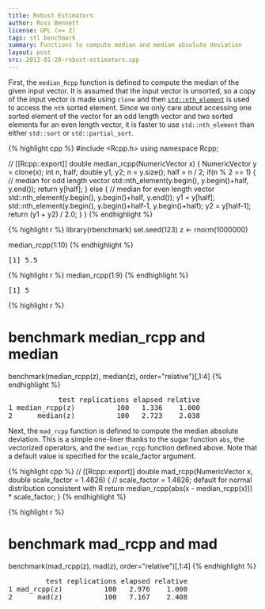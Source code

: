 ```yaml
---
title: Robust Estimators
author: Ross Bennett
license: GPL (>= 2)
tags: stl benchmark
summary: Functions to compute median and median absolute deviation
layout: post
src: 2013-01-20-robust-estimators.cpp
---
```




First, the `median_Rcpp` function is defined to compute the median of the
given input vector. It is assumed that the input vector is unsorted, so a 
copy of the input vector is made using `clone` and then [`std::nth_element`](http://en.cppreference.com/w/cpp/algorithm/nth_element) 
is used to access the `nth` sorted element. Since we only care about
accessing one sorted element of the vector for an odd length vector and two
sorted elements for an even length vector, it is faster to use
`std::nth_element` than either `std::sort` or `std::partial_sort`.

{% highlight cpp %}
#include <Rcpp.h>
using namespace Rcpp;

// [[Rcpp::export]]
double median_rcpp(NumericVector x) {
   NumericVector y = clone(x);
   int n, half;
   double y1, y2;
   n = y.size();
   half = n / 2;
   if(n % 2 == 1) {
      // median for odd length vector
      std::nth_element(y.begin(), y.begin()+half, y.end());
      return y[half];
   } else {
      // median for even length vector
      std::nth_element(y.begin(), y.begin()+half, y.end());
      y1 = y[half];
      std::nth_element(y.begin(), y.begin()+half-1, y.begin()+half);
      y2 = y[half-1];
      return (y1 + y2) / 2.0;
   }
}
{% endhighlight %}


{% highlight r %}
library(rbenchmark)
set.seed(123)
z <- rnorm(1000000)

median_rcpp(1:10)
{% endhighlight %}



<pre class="output">
[1] 5.5
</pre>



{% highlight r %}
median_rcpp(1:9)
{% endhighlight %}



<pre class="output">
[1] 5
</pre>



{% highlight r %}

# benchmark median_rcpp and median
benchmark(median_rcpp(z), median(z), order="relative")[,1:4]
{% endhighlight %}



<pre class="output">
            test replications elapsed relative
1 median_rcpp(z)          100   1.336    1.000
2      median(z)          100   2.723    2.038
</pre>


Next, the `mad_rcpp` function is defined to compute the median absolute 
deviation. This is a simple one-liner thanks to the sugar function `abs`, 
the vectorized operators, and the `median_rcpp` function defined above. 
Note that a default value is specified for the scale_factor argument.

{% highlight cpp %}
// [[Rcpp::export]]
double mad_rcpp(NumericVector x, double scale_factor = 1.4826) {
   // scale_factor = 1.4826; default for normal distribution consistent with R
   return median_rcpp(abs(x - median_rcpp(x))) * scale_factor;
}
{% endhighlight %}


{% highlight r %}
# benchmark mad_rcpp and mad
benchmark(mad_rcpp(z), mad(z), order="relative")[,1:4]
{% endhighlight %}



<pre class="output">
         test replications elapsed relative
1 mad_rcpp(z)          100   2.976    1.000
2      mad(z)          100   7.167    2.408
</pre>

